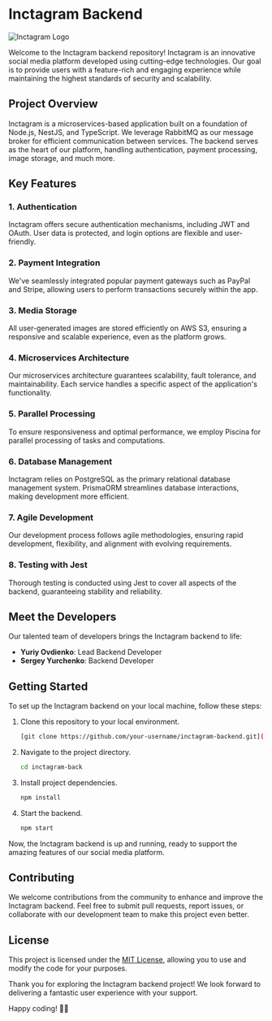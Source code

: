 # Inctagram Backend

![Inctagram Logo](https://your-inctagram-logo-url.com)

Welcome to the Inctagram backend repository! Inctagram is an innovative social media platform developed using cutting-edge technologies. Our goal is to provide users with a feature-rich and engaging experience while maintaining the highest standards of security and scalability.

## Project Overview

Inctagram is a microservices-based application built on a foundation of Node.js, NestJS, and TypeScript. We leverage RabbitMQ as our message broker for efficient communication between services. The backend serves as the heart of our platform, handling authentication, payment processing, image storage, and much more.

## Key Features

### 1. Authentication

Inctagram offers secure authentication mechanisms, including JWT and OAuth. User data is protected, and login options are flexible and user-friendly.

### 2. Payment Integration

We've seamlessly integrated popular payment gateways such as PayPal and Stripe, allowing users to perform transactions securely within the app.

### 3. Media Storage

All user-generated images are stored efficiently on AWS S3, ensuring a responsive and scalable experience, even as the platform grows.

### 4. Microservices Architecture

Our microservices architecture guarantees scalability, fault tolerance, and maintainability. Each service handles a specific aspect of the application's functionality.

### 5. Parallel Processing

To ensure responsiveness and optimal performance, we employ Piscina for parallel processing of tasks and computations.

### 6. Database Management

Inctagram relies on PostgreSQL as the primary relational database management system. PrismaORM streamlines database interactions, making development more efficient.

### 7. Agile Development

Our development process follows agile methodologies, ensuring rapid development, flexibility, and alignment with evolving requirements.

### 8. Testing with Jest

Thorough testing is conducted using Jest to cover all aspects of the backend, guaranteeing stability and reliability.

## Meet the Developers

Our talented team of developers brings the Inctagram backend to life:

- **Yuriy Ovdienko**: Lead Backend Developer
- **Sergey Yurchenko**: Backend Developer

## Getting Started

To set up the Inctagram backend on your local machine, follow these steps:

1. Clone this repository to your local environment.

   ```bash
   [git clone https://github.com/your-username/inctagram-backend.git](https://github.com/InctaRepo/inctagram-back.git)
   ```

2. Navigate to the project directory.

   ```bash
   cd inctagram-back
   ```

3. Install project dependencies.

   ```bash
   npm install
   ```

4. Start the backend.

   ```bash
   npm start
   ```

Now, the Inctagram backend is up and running, ready to support the amazing features of our social media platform.

## Contributing

We welcome contributions from the community to enhance and improve the Inctagram backend. Feel free to submit pull requests, report issues, or collaborate with our development team to make this project even better.

## License

This project is licensed under the [MIT License](LICENSE), allowing you to use and modify the code for your purposes.

Thank you for exploring the Inctagram backend project! We look forward to delivering a fantastic user experience with your support.

Happy coding! 🚀📸
